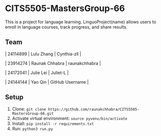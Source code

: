 # CITS5505-MastersGroup-66
This is a project for language learning.
LinguoProject(name) allows users to enroll in language courses, track progress, and share results.

## Team
| 24114899 | Lulu Zhang     | Cynthia-zll |

| 23914274 | Raunak Chhabra | raunakchhabra  |

| 24172041 | Julie Lei      | Juliet-L |

| 24144144 | Yao Qin | GitHub Username |



## Setup
1. Clone: `git clone https://github.com/raunakchhabra/CITS5505-MastersGroup-66.git`
2. Activate virtual environment: `source pyvenv/bin/activate`
3. Install: `pip install -r requirements.txt`
4. Run: `python3 run.py`
